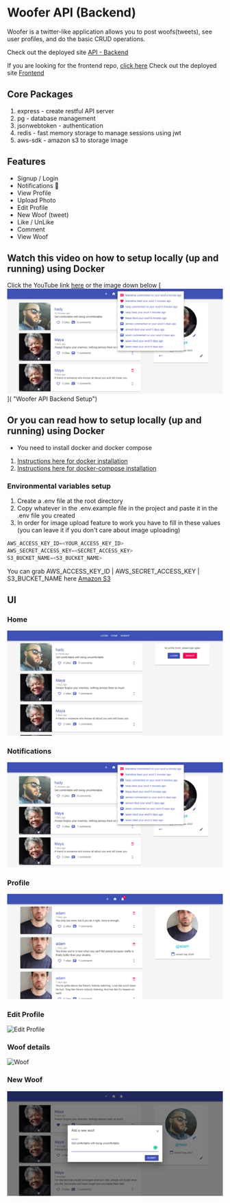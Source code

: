 # Woofer API (Backend)

Woofer is a twitter-like application allows you to post woofs(tweets), see user profiles, and do the basic CRUD operations.

Check out the deployed site [API - Backend](https://woofer-api.herokuapp.com/)

If you are looking for the frontend repo, [click here](https://github.com/silvertechguy/woofer)
Check out the deployed site [Frontend](https://woofer-official.herokuapp.com/)

## Core Packages

1. express - create restful API server
2. pg - database management
3. jsonwebtoken - authentication
4. redis - fast memory storage to manage sessions using jwt
5. aws-sdk - amazon s3 to storage image

## Features

- Signup / Login
- Notifications 🔔
- View Profile
- Upload Photo
- Edit Profile
- New Woof (tweet)
- Like / UnLike
- Comment
- View Woof

## Watch this video on how to setup locally (up and running) using Docker

Click the YouTube link [here]() or the image down below
[![New Tweet](screenshots/notifications.png)]( "Woofer API Backend Setup")

## Or you can read how to setup locally (up and running) using Docker

- You need to install docker and docker compose

1.  [Instructions here for docker installation](https://docs.docker.com/get-docker)
2.  [Instructions here for docker-compose installation](https://docs.docker.com/compose/install)

### Environmental variables setup

1. Create a .env file at the root directory
2. Copy whatever in the .env.example file in the project and paste it in the .env file you created
3. In order for image upload feature to work you have to fill in these values (you can leave it if you don't care about image uploading)

```javascript
AWS_ACCESS_KEY_ID=<YOUR_ACCESS_KEY_ID>
AWS_SECRET_ACCESS_KEY=<SECRET_ACCESS_KEY>
S3_BUCKET_NAME=<S3_BUCKET_NAME>
```

You can grab AWS_ACCESS_KEY_ID | AWS_SECRET_ACCESS_KEY | S3_BUCKET_NAME here [Amazon S3](https://aws.amazon.com/s3)

## UI

### Home

![Home](screenshots/home.png)

### Notifications

![Notifications](screenshots/notifications.png)

### Profile

![Profile](screenshots/profile.png)

### Edit Profile

![Edit Profile](screenshots/edit_profile.png)

### Woof details

![Woof](screenshots/woof.png)

### New Woof

![New Woof](screenshots/new_woof.png)
